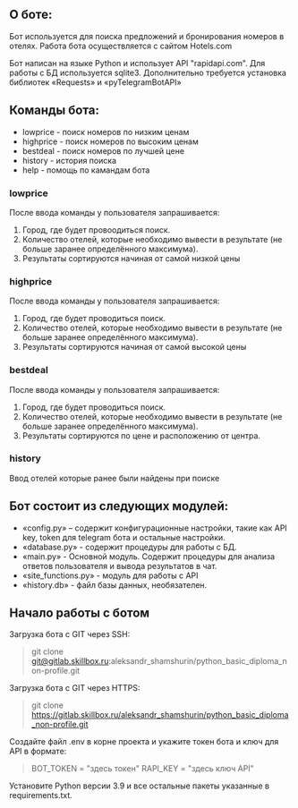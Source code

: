 ## О боте:

Бот используется для поиска предложений и бронирования номеров в отелях.
Работа бота осуществляется с сайтом Hotels.com

Бот написан на языке Python и использует API "rapidapi.com". Для работы с БД используется sqlite3. 
Дополнительно требуется установка библиотек «Requests» и «pyTelegramBotAPI»

## Команды бота:
* lowprice  - поиск номеров по низким ценам
* highprice - поиск номеров по высоким ценам
* bestdeal - поиск номеров по лучшей цене
* history - история поиска
* help - помощь по камандам бота

### lowprice
После ввода команды у пользователя запрашивается:
1. Город, где будет провоодиться поиск.
2. Количество отелей, которые необходимо вывести в результате (не больше
заранее определённого максимума).
3. Результаты сортируются начиная от самой низкой цены

### highprice
После ввода команды у пользователя запрашивается:
1. Город, где будет проводиться поиск.
2. Количество отелей, которые необходимо вывести в результате (не больше
заранее определённого максимума).
3. Результаты сортируются начиная от самой высокой цены

### bestdeal
После ввода команды у пользователя запрашивается:
1. Город, где будет проводиться поиск.
2. Количество отелей, которые необходимо вывести в результате (не больше
заранее определённого максимума).
3. Результаты сортируются по цене и расположению от центра.

### history
Ввод отелей которые ранее были найдены при поиске

## Бот состоит из следующих модулей:

* «config.py» – содержит конфигурационные настройки, такие как API key, token для telegram бота и остальные настройки.
* «database.py» - содержит процедуры для работы с БД.
* «main.py» - Основной модуль. Содержит процедуры для анализа ответов пользователя и вывода результатов в чат.
* «site_functions.py» - модуль для работы c API
* «history.db» - файл базы данных, необязателен.

## Начало работы с ботом

Загрузка бота с GIT через SSH:
> git clone git@gitlab.skillbox.ru:aleksandr_shamshurin/python_basic_diploma_non-profile.git

Загрузка бота с GIT через HTTPS:

>git clone https://gitlab.skillbox.ru/aleksandr_shamshurin/python_basic_diploma_non-profile.git

Создайте файл .env в корне проекта и укажите токен бота и ключ для API в формате:
>BOT_TOKEN = "здесь токен"
>RAPI_KEY = "здесь ключ API"

Установите Python версии 3.9 и все остальные пакеты указанные в requirements.txt.


